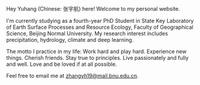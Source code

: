 Hey Yuhang (Chinese: 张宇航) here! Welcome to my personal website.

I'm currently studying as a fourth-year PhD Student in State Key Laboratory of Earth Surface Processes and Resource Ecology, Faculty of Geographical Science, Beijing Normal University. My research interest includes precipitation, hydrology, climate and deep learning. 

The motto I practice in my life: Work hard and play hard. Experience new things. Cherish friends. Stay true to principles. Live passionately and fully and well. Love and be loved if at all possible.

Feel free to email me at [zhangyh19@mail.bnu.edu.cn](mailto:zhangyh19@mail.bnu.edu.cn). 



